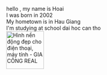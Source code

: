 hello , my name is Hoai  
I was born in 2002  
My hometown is in Hau Giang  
I'm studying at school dai hoc can tho  
<img src="https://taimienphi.vn/tmp/cf/aut/hinh-nen-dong-dep-12.gif" jsaction="load:XAeZkd;" jsname="HiaYvf" class="n3VNCb KAlRDb" alt="Hình nền động đẹp cho điện thoại, máy tính - GIA CÔNG REAL" data-noaft="1" style="width: 100px; height: 100px; margin: 0px;">


